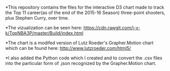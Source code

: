*This repository contains the files for the interactive D3 chart made to track the Top 11 career(as of the end of the 2015-16 Season) three-point shooters, plus Stephen Curry, over time.

*The vizualization can be seen here:
https://cdn.rawgit.com/j-v-k/TopNBA3P/master/Build/index.html

*The chart is a modifed version of Lutz Roeder's Grapher.Motion chart which can be found here: http://www.lutzroeder.com/html5/

*I also added the Python code which I created and to convert the .csv files into the particular form of .json recognized by the Grapher.Motion chart. 

